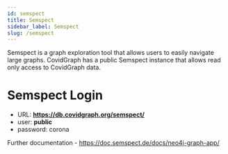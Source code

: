 ```yaml
---
id: semspect
title: Semspect 
sidebar_label: Semspect
slug: /semspect
---
```

Semspect is a graph exploration tool that allows users to easily navigate large graphs. CovidGraph has a public Semspect instance that allows read only access to CovidGraph data. 

# Semspect Login
* URL: **https://db.covidgraph.org/semspect/**
* user: **public**
* password: corona

Further documentation - https://doc.semspect.de/docs/neo4j-graph-app/